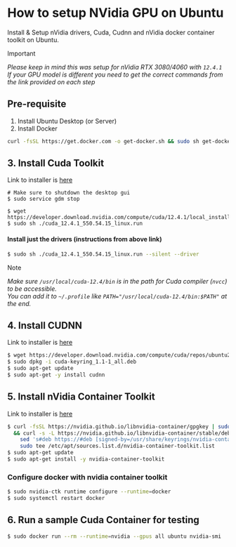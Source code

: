 # How to setup NVidia GPU on Ubuntu
Install &amp; Setup nVidia drivers, Cuda, Cudnn and nVidia docker container toolkit on Ubuntu.  

> [!IMPORTANT]  
> _Please keep in mind this was setup for nVidia RTX 3080/4060 with `12.4.1`   
If your GPU model is different you need to get the correct commands from the link provided on each step_


## Pre-requisite
1. Install Ubuntu Desktop (or Server)
2. Install Docker
```bash
curl -fsSL https://get.docker.com -o get-docker.sh && sudo sh get-docker.sh && sudo usermod -aG docker $USER
```

## 3. Install Cuda Toolkit
Link to installer is [here](https://developer.nvidia.com/cuda-downloads?target_os=Linux&target_arch=x86_64&Distribution=Ubuntu&target_version=22.04&target_type=runfile_local)

```
# Make sure to shutdown the desktop gui
$ sudo service gdm stop

$ wget https://developer.download.nvidia.com/compute/cuda/12.4.1/local_installers/cuda_12.4.1_550.54.15_linux.run
$ sudo sh ./cuda_12.4.1_550.54.15_linux.run
```
#### Install just the drivers (instructions from above link)
```bash
$ sudo sh ./cuda_12.4.1_550.54.15_linux.run --silent --driver
```

> [!NOTE]  
> _Make sure `/usr/local/cuda-12.4/bin` is in the path for Cuda compiler (`nvcc`) to be accessible._  
_You can add it to `~/.profile` like `PATH="/usr/local/cuda-12.4/bin:$PATH"` at the end._

## 4. Install CUDNN
Link to installer is [here](https://developer.nvidia.com/cudnn-downloads?target_os=Linux&target_arch=x86_64&Distribution=Ubuntu&target_version=22.04&target_type=deb_network)

```bash
$ wget https://developer.download.nvidia.com/compute/cuda/repos/ubuntu2204/x86_64/cuda-keyring_1.1-1_all.deb
$ sudo dpkg -i cuda-keyring_1.1-1_all.deb
$ sudo apt-get update
$ sudo apt-get -y install cudnn
```

## 5. Install nVidia Container Toolkit
Link to installer is [here](https://docs.nvidia.com/datacenter/cloud-native/container-toolkit/latest/install-guide.html#configuring-docker)

```bash
$ curl -fsSL https://nvidia.github.io/libnvidia-container/gpgkey | sudo gpg --dearmor -o /usr/share/keyrings/nvidia-container-toolkit-keyring.gpg \
  && curl -s -L https://nvidia.github.io/libnvidia-container/stable/deb/nvidia-container-toolkit.list | \
    sed 's#deb https://#deb [signed-by=/usr/share/keyrings/nvidia-container-toolkit-keyring.gpg] https://#g' | \
    sudo tee /etc/apt/sources.list.d/nvidia-container-toolkit.list
$ sudo apt-get update
$ sudo apt-get install -y nvidia-container-toolkit	
```

### Configure docker with nvidia container toolkit
```bash
$ sudo nvidia-ctk runtime configure --runtime=docker
$ sudo systemctl restart docker
```
## 6. Run a sample Cuda Container for testing

```bash
$ sudo docker run --rm --runtime=nvidia --gpus all ubuntu nvidia-smi
```
